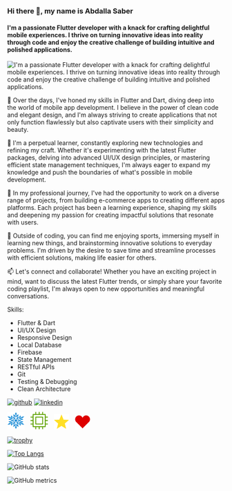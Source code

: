 ### Hi there 👋, my name is Abdalla Saber
#### I'm a passionate Flutter developer with a knack for crafting delightful mobile experiences. I thrive on turning innovative ideas into reality through code and enjoy the creative challenge of building intuitive and polished applications.
![I'm a passionate Flutter developer with a knack for crafting delightful mobile experiences. I thrive on turning innovative ideas into reality through code and enjoy the creative challenge of building intuitive and polished applications.](https://www.mashfrog.com/sites/default/files/2023-02/1920x1080_cover_B%20%281%29.png)

🚀 Over the days, I've honed my skills in Flutter and Dart, diving deep into the world of mobile app development. I believe in the power of clean code and elegant design, and I'm always striving to create applications that not only function flawlessly but also captivate users with their simplicity and beauty.

🌱 I'm a perpetual learner, constantly exploring new technologies and refining my craft. Whether it's experimenting with the latest Flutter packages, delving into advanced UI/UX design principles, or mastering efficient state management techniques, I'm always eager to expand my knowledge and push the boundaries of what's possible in mobile development.

💼 In my professional journey, I've had the opportunity to work on a diverse range of projects, from building e-commerce apps to creating different apps platforms. Each project has been a learning experience, shaping my skills and deepening my passion for creating impactful solutions that resonate with users.

🔭 Outside of coding, you can find me enjoying sports, immersing myself in learning new things, and brainstorming innovative solutions to everyday problems. I'm driven by the desire to save time and streamline processes with efficient solutions, making life easier for others.


📫 Let's connect and collaborate! Whether you have an exciting project in mind, want to discuss the latest Flutter trends, or simply share your favorite coding playlist, I'm always open to new opportunities and meaningful conversations.

Skills: 
* Flutter & Dart
* UI/UX Design
* Responsive Design
* Local Database
* Firebase
* State Management
* RESTful APIs
* Git
* Testing & Debugging
* Clean Architecture



[<img src='https://cdn.jsdelivr.net/npm/simple-icons@3.0.1/icons/github.svg' alt='github' height='40'>](https://github.com/Abdalasaber)  [<img src='https://cdn.jsdelivr.net/npm/simple-icons@3.0.1/icons/linkedin.svg' alt='linkedin' height='40'>](https://www.linkedin.com/in/abdalla-saber-a9190222b/)  

<a href='https://archiveprogram.github.com/'><img src='https://raw.githubusercontent.com/acervenky/animated-github-badges/master/assets/acbadge.gif' width='40' height='40'></a> <a href='https://docs.github.com/en/developers'><img src='https://raw.githubusercontent.com/acervenky/animated-github-badges/master/assets/devbadge.gif' width='40' height='40'></a> <a href='https://stars.github.com/'><img src='https://raw.githubusercontent.com/acervenky/animated-github-badges/master/assets/starbadge.gif' width='35' height='35'></a> <a href='https://docs.github.com/en/github/supporting-the-open-source-community-with-github-sponsors'><img src='https://raw.githubusercontent.com/acervenky/animated-github-badges/master/assets/sponsorbadge.gif' width='35' height='35'></a> 

[![trophy](https://github-profile-trophy.vercel.app/?username=Abdalasaber)](https://github.com/ryo-ma/github-profile-trophy)

[![Top Langs](https://github-readme-stats.vercel.app/api/top-langs/?username=Abdalasaber)](https://github.com/anuraghazra/github-readme-stats)

![GitHub stats](https://github-readme-stats.vercel.app/api?username=Abdalasaber&show_icons=true)  

![GitHub metrics](https://metrics.lecoq.io/Abdalasaber)  

